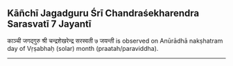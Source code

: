 ## Kāñchī Jagadguru Śrī Chandraśekharendra Sarasvatī 7 Jayantī
काञ्ची जगद्गुरु श्री चन्द्रशेखरेन्द्र सरस्वती ७ जयन्ती is observed on Anūrādhā nakṣhatram day of Vṛṣabhaḥ (solar) month (praatah/paraviddha).



---
